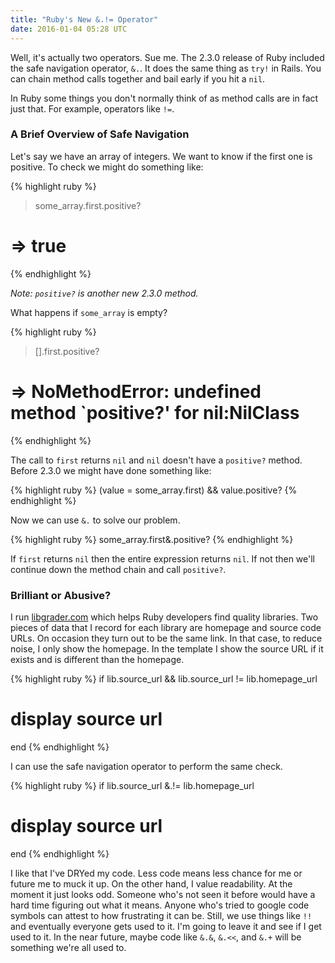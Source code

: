 ```yaml
---
title: "Ruby's New &.!= Operator"
date: 2016-01-04 05:28 UTC
---
```


Well, it's actually two operators.
Sue me.
The 2.3.0 release of Ruby included the safe navigation operator, `&.`.
It does the same thing as `try!` in Rails.
You can chain method calls together and bail early if you hit a `nil`.

In Ruby some things you don't normally think of as method calls are in fact just that.
For example, operators like `!=`.

<!--more-->

### A Brief Overview of Safe Navigation

Let's say we have an array of integers.
We want to know if the first one is positive.
To check we might do something like:

{% highlight ruby %}
> some_array.first.positive?
# => true
{% endhighlight %}

*Note: `positive?` is another new 2.3.0 method.*

What happens if `some_array` is empty?

{% highlight ruby %}
> [].first.positive?
# => NoMethodError: undefined method `positive?' for nil:NilClass
{% endhighlight %}

The call to `first` returns `nil` and `nil` doesn't have a `positive?` method.
Before 2.3.0 we might have done something like:

{% highlight ruby %}
(value = some_array.first) && value.positive?
{% endhighlight %}

Now we can use `&.` to solve our problem.

{% highlight ruby %}
some_array.first&.positive?
{% endhighlight %}

If `first` returns `nil` then the entire expression returns `nil`.
If not then we'll continue down the method chain and call `positive?`.

### Brilliant or Abusive?

I run [libgrader.com][] which helps Ruby developers find quality libraries.
Two pieces of data that I record for each library are homepage and source code URLs.
On occasion they turn out to be the same link.
In that case, to reduce noise, I only show the homepage.
In the template I show the source URL if it exists and is different than the homepage.

{% highlight ruby %}
if lib.source_url && lib.source_url != lib.homepage_url
  # display source url
end
{% endhighlight %}

I can use the safe navigation operator to perform the same check.

{% highlight ruby %}
if lib.source_url &.!= lib.homepage_url
  # display source url
end
{% endhighlight %}

I like that I've DRYed my code.
Less code means less chance for me or future me to muck it up.
On the other hand, I value readability.
At the moment it just looks odd.
Someone who's not seen it before would have a hard time figuring out what it means.
Anyone who's tried to google code symbols can attest to how frustrating it can be.
Still, we use things like `!!` and eventually everyone gets used to it.
I'm going to leave it and see if I get used to it.
In the near future, maybe code like `&.&`, `&.<<`, and `&.+` will be something we're all used to.

[libgrader.com]: http://www.libgrader.com
